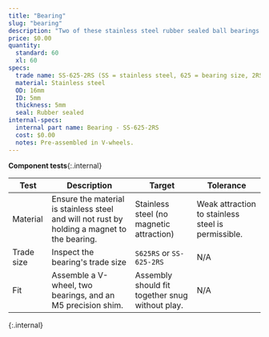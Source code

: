 ```yaml
---
title: "Bearing"
slug: "bearing"
description: "Two of these stainless steel rubber sealed ball bearings are pre-assembled in each V-wheel."
price: $0.00
quantity:
  standard: 60
  xl: 60
specs:
  trade name: SS-625-2RS (SS = stainless steel, 625 = bearing size, 2RS = two rubber seals)
  material: Stainless steel
  OD: 16mm
  ID: 5mm
  thickness: 5mm
  seal: Rubber sealed
internal-specs:
  internal part name: Bearing - SS-625-2RS
  cost: $0.00
  notes: Pre-assembled in V-wheels.
---
```


**Component tests**{:.internal}

|Test          |Description  |Target       |Tolerance    |
|--------------|-------------|-------------|-------------|
|Material      |Ensure the material is stainless steel and will not rust by holding a magnet to the bearing.|Stainless steel (no magnetic attraction)|Weak attraction to stainless steel is permissible.
|Trade size    |Inspect the bearing's trade size|`S625RS` or `SS-625-2RS`|N/A
|Fit           |Assemble a V-wheel, two bearings, and an M5 precision shim.|Assembly should fit together snug without play.|N/A
{:.internal}
